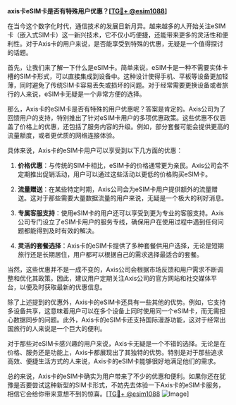 **axis卡eSIM卡是否有特殊用户优惠？[[TG💪+ @esim1088](https://t.me/s/esim1088)]**

在当今这个数字化时代，通信技术的发展日新月异。越来越多的人开始关注eSIM卡（嵌入式SIM卡）这一新兴技术，它不仅小巧便捷，还能带来更多的灵活性和便利性。对于Axis卡的用户来说，是否能享受到特殊的优惠，无疑是一个值得探讨的话题。

首先，让我们来了解一下什么是eSIM卡。简单来说，eSIM卡是一种不需要实体卡槽的SIM卡形式，可以直接集成到设备中。这种设计使得手机、平板等设备更加轻薄，同时避免了传统SIM卡容易丢失或损坏的问题。对于经常需要更换设备或者旅行的人来说，eSIM卡无疑是一个非常方便的选择。

那么，Axis卡的eSIM卡是否有特殊的用户优惠呢？答案是肯定的。Axis公司为了回馈用户的支持，特别推出了针对eSIM卡用户的多项优惠政策。这些优惠不仅涵盖了价格上的优惠，还包括了服务内容的升级。例如，部分套餐可能会提供更高的流量额度，或者更优质的网络连接体验。

具体来说，Axis卡的eSIM卡用户可以享受到以下几方面的优惠：

1. **价格优惠**：与传统的SIM卡相比，eSIM卡的价格通常更为亲民。Axis公司会不定期推出促销活动，用户可以通过这些活动以更低的价格购买eSIM卡。

2. **流量赠送**：在某些特定时期，Axis公司会为eSIM卡用户提供额外的流量赠送。这对于那些需要大量数据流量的用户来说，无疑是一个极大的利好消息。

3. **专属客服支持**：使用eSIM卡的用户还可以享受到更为专业的客服支持。Axis公司专门设立了eSIM卡用户的服务专线，确保用户在使用过程中遇到任何问题都能得到及时有效的解决。

4. **灵活的套餐选择**：Axis卡的eSIM卡提供了多种套餐供用户选择，无论是短期旅行还是长期居住，用户都可以根据自己的需求选择最适合的套餐。

当然，这些优惠并不是一成不变的，Axis公司会根据市场反馈和用户需求不断调整和优化其政策。因此，建议用户定期关注Axis公司的官方网站和社交媒体平台，以便及时获取最新的优惠信息。

除了上述提到的优惠外，Axis卡的eSIM卡还具有一些其他的优势。例如，它支持多设备共享，这意味着用户可以在多个设备上同时使用同一个eSIM卡，而无需担心数据同步的问题。此外，Axis卡的eSIM卡还支持国际漫游功能，这对于经常出国旅行的人来说是一个巨大的便利。

对于那些对eSIM卡感兴趣的用户来说，Axis卡无疑是一个不错的选择。无论是在价格、服务还是功能上，Axis卡都展现出了其独特的优势。特别是对于那些追求高效、便捷生活方式的人来说，Axis卡的eSIM卡能够很好地满足他们的需求。

总的来说，Axis卡的eSIM卡确实为用户带来了不少的优惠和便利。如果你还在犹豫是否要尝试这种新型的SIM卡形式，不妨先去体验一下Axis卡的eSIM卡服务，相信它会给你带来意想不到的惊喜。[[TG💪+ @esim1088](https://t.me/s/esim1088) ![Image](https://i.postimg.cc/4NQfJmqS/Snipaste-2025-05-13-00-14-12.png)]